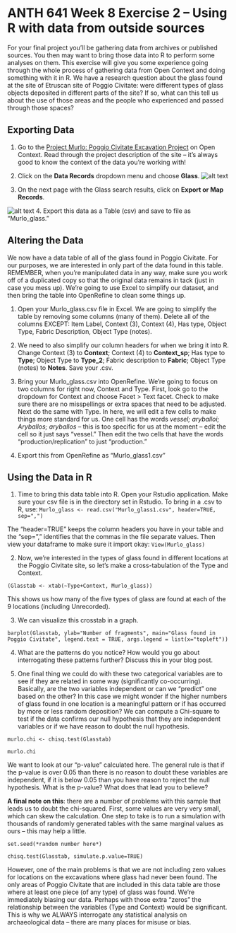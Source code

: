 # ANTH 641 Week 8 Exercise 2 – Using R with data from outside sources 

For your final project you’ll be gathering data from archives or published sources. You then may want to bring those data into R to perform some analyses on them. This exercise will give you some experience going through the whole process of gathering data from Open Context and doing something with it in R. We have a research question about the glass found at the site of Etruscan site of Poggio Civitate: were different types of glass objects deposited in different parts of the site? If so, what can this tell us about the use of those areas and the people who experienced and passed through those spaces? 

## Exporting Data

1. Go to the [Project Murlo: Poggio Civitate Excavation Project](https://opencontext.org/projects/DF043419-F23B-41DA-7E4D-EE52AF22F92F) on Open Context. Read through the project description of the site – it’s always good to know the context of the data you’re working with! 

2. Click on the __Data Records__ dropdown menu and choose __Glass__.
![alt text](https://github.com/kgarstki/ANTH-641_Stats-with-R/blob/master/Images/Image1.png)

3. On the next page with the Glass search results, click on __Export or Map Records__. 

![alt text](https://github.com/kgarstki/ANTH-641_Stats-with-R/blob/master/Images/Image2.png)
4. Export this data as a Table (csv) and save to file as “Murlo_glass.”

## Altering the Data

We now have a data table of all of the glass found in Poggio Civitate. For our purposes, we are interested in only part of the data found in this table. REMEMBER, when you’re manipulated data in any way, make sure you work off of a duplicated copy so that the original data remains in tack (just in case you mess up). We’re going to use Excel to simplify our dataset, and then bring the table into OpenRefine to clean some things up. 

1. Open your Murlo_glass.csv file in Excel. We are going to simplify the table by removing some columns (many of them). Delete all of the columns EXCEPT: Item Label, Context (3), Context (4), Has type, Object Type, Fabric Description, Object Type (notes). 

2. We need to also simplify our column headers for when we bring it into R. Change Context (3) to __Context__; Context (4) to __Context_sp__; Has type to __Type__; Object Type to __Type_2__; Fabric description to __Fabric__; Object Type (notes) to __Notes__. Save your .csv. 

2. Bring your Murlo_glass.csv into OpenRefine. We’re going to focus on two columns for right now, Context and Type. First, look go to the dropdown for Context and choose Facet > Text facet. Check to make sure there are no misspellings or extra spaces that need to be adjusted. Next do the same with Type. In here, we will edit a few cells to make things more standard for us. One cell has the words _vessel; aryballoi; Aryballos; aryballos_ – this is too specific for us at the moment – edit the cell so it just says “vessel.” Then edit the two cells that have the words “production/replication” to just “production.”

3. Export this from OpenRefine as “Murlo_glass1.csv”

## Using the Data in R

1. Time to bring this data table into R. Open your Rstudio application. Make sure your csv file is in the directory set in Rstudio. To bring in a .csv to R, use: 
`Murlo_glass <- read.csv("Murlo_glass1.csv", header=TRUE, sep=",")` 

The “header=TRUE” keeps the column headers you have in your table and the “sep=”,” identifies that the commas in the file separate values. 
Then view your dataframe to make sure it import okay: `View(Murlo_glass)`

2. Now, we’re interested in the types of glass found in different locations at the Poggio Civitate site, so let’s make a cross-tabulation of the Type and Context. 

`(Glasstab <- xtab(~Type+Context, Murlo_glass))`

This shows us how many of the five types of glass are found at each of the 9 locations (including Unrecorded). 

3. We can visualize this crosstab in a graph. 

`barplot(Glasstab, ylab="Number of fragments", main="Glass found in Poggio Civitate", legend.text = TRUE, args.legend = list(x="topleft"))`

4. What are the patterns do you notice? How would you go about interrogating these patterns further? Discuss this in your blog post. 

5. One final thing we could do with these two categorical variables are to see if they are related in some way (significantly co-occurring). Basically, are the two variables independent or can we “predict” one based on the other? In this case we might wonder if the higher numbers of glass found in one location is a meaningful pattern or if has occurred by more or less random deposition? We can compute a Chi-square to test if the data confirms our null hypothesis that they are independent variables or if we have reason to doubt the null hypothesis. 

`murlo.chi <- chisq.test(Glasstab)`

`murlo.chi`

We want to look at our “p-value” calculated here. The general rule is that if the p-value is over 0.05 than there is no reason to doubt these variables are independent, if it is below 0.05 than you have reason to reject the null hypothesis. What is the p-value? What does that lead you to believe? 

__A final note on this__: there are a number of problems with this sample that leads us to doubt the chi-squared. First, some values are very very small, which can skew the calculation. One step to take is to run a simulation with thousands of randomly generated tables with the same marginal values as ours – this may help a little.  

`set.seed(*random number here*)`

`chisq.test(Glasstab, simulate.p.value=TRUE)`

However, one of the main problems is that we are not including zero values for locations on the excavations where glass had never been found. The only areas of Poggio Civitate that are included in this data table are those where at least one piece (of any type) of glass was found. We’re immediately biasing our data. Perhaps with those extra “zeros” the relationship between the variables (Type and Context) would be significant. This is why we ALWAYS interrogate any statistical analysis on archaeological data – there are many places for misuse or bias. 

